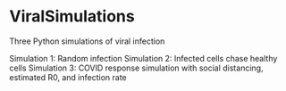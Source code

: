 # ViralSimulations
Three Python simulations of viral infection

Simulation 1: Random infection
Simulation 2: Infected cells chase healthy cells
Simulation 3: COVID response simulation with social distancing, estimated R0, and infection rate
